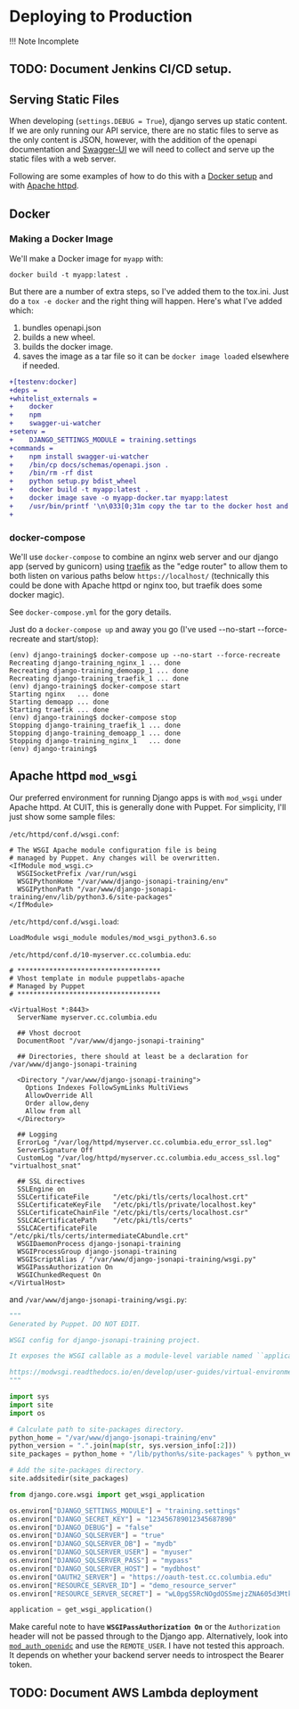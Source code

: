 # Deploying to Production

!!! Note
    Incomplete

## TODO: Document Jenkins CI/CD setup.

## Serving Static Files

When developing (`settings.DEBUG = True`), django serves up static content. If we are only running
our API service, there are no static files to serve as the only content is JSON, however, with the
addition of the openapi documentation and
[Swagger-UI](https://columbia-it-django-jsonapi-training.readthedocs.io#adding-the-swagger-ui-to-my-app)
we will need to collect and serve up the static files with a web server.

Following are some examples of how to do this with a [Docker setup](#docker) and with
[Apache httpd](#apache-httpd-mod_wsgi). 

## Docker

### Making a Docker Image

We'll make a Docker image for `myapp` with:

```text
docker build -t myapp:latest .
```

But there are a number of extra steps, so I've added them to the tox.ini. Just do a `tox -e docker` and the right
thing will happen. Here's what I've added which:
1. bundles openapi.json
2. builds a new wheel.
3. builds the docker image.
4. saves the image as a tar file so it can be `docker image load`ed elsewhere if needed.

```diff
+[testenv:docker]
+deps =
+whitelist_externals =
+    docker
+    npm
+    swagger-ui-watcher
+setenv =
+    DJANGO_SETTINGS_MODULE = training.settings
+commands =
+    npm install swagger-ui-watcher
+    /bin/cp docs/schemas/openapi.json .
+    /bin/rm -rf dist
+    python setup.py bdist_wheel
+    docker build -t myapp:latest .
+    docker image save -o myapp-docker.tar myapp:latest
+    /usr/bin/printf '\n\033[0;31m copy the tar to the docker host and do docker image load -i myapp-docker.tar\033[0m\n'
+
```

### docker-compose

We'll use `docker-compose` to combine an nginx web server and our django app (served by gunicorn)
using [traefik](https://traefik.io/)
as the "edge router" to allow them to both listen on various paths below `https://localhost/` (technically this could
be done with Apache httpd or nginx too, but traefik does some docker magic).

See `docker-compose.yml` for the gory details.

Just do a `docker-compose up` and away you go (I've used --no-start --force-recreate and start/stop):

```text
(env) django-training$ docker-compose up --no-start --force-recreate
Recreating django-training_nginx_1 ... done
Recreating django-training_demoapp_1 ... done
Recreating django-training_traefik_1 ... done
(env) django-training$ docker-compose start
Starting nginx   ... done
Starting demoapp ... done
Starting traefik ... done
(env) django-training$ docker-compose stop
Stopping django-training_traefik_1 ... done
Stopping django-training_demoapp_1 ... done
Stopping django-training_nginx_1   ... done
(env) django-training$ 
```

## Apache httpd `mod_wsgi`

Our preferred environment for running Django apps is with `mod_wsgi` under Apache httpd. At CUIT,
this is generally done with Puppet. For simplicity, I'll just show some sample files:

`/etc/httpd/conf.d/wsgi.conf`:
```console
# The WSGI Apache module configuration file is being
# managed by Puppet. Any changes will be overwritten.
<IfModule mod_wsgi.c>
  WSGISocketPrefix /var/run/wsgi
  WSGIPythonHome "/var/www/django-jsonapi-training/env"
  WSGIPythonPath "/var/www/django-jsonapi-training/env/lib/python3.6/site-packages"
</IfModule>
```

`/etc/httpd/conf.d/wsgi.load`:
```console
LoadModule wsgi_module modules/mod_wsgi_python3.6.so
```

`/etc/httpd/conf.d/10-myserver.cc.columbia.edu`:
```console
# ************************************
# Vhost template in module puppetlabs-apache
# Managed by Puppet
# ************************************

<VirtualHost *:8443>
  ServerName myserver.cc.columbia.edu

  ## Vhost docroot
  DocumentRoot "/var/www/django-jsonapi-training"

  ## Directories, there should at least be a declaration for /var/www/django-jsonapi-training

  <Directory "/var/www/django-jsonapi-training">
    Options Indexes FollowSymLinks MultiViews
    AllowOverride All
    Order allow,deny
    Allow from all
  </Directory>

  ## Logging
  ErrorLog "/var/log/httpd/myserver.cc.columbia.edu_error_ssl.log"
  ServerSignature Off
  CustomLog "/var/log/httpd/myserver.cc.columbia.edu_access_ssl.log" "virtualhost_snat" 

  ## SSL directives
  SSLEngine on
  SSLCertificateFile      "/etc/pki/tls/certs/localhost.crt"
  SSLCertificateKeyFile   "/etc/pki/tls/private/localhost.key"
  SSLCertificateChainFile "/etc/pki/tls/certs/localhost.csr"
  SSLCACertificatePath    "/etc/pki/tls/certs"
  SSLCACertificateFile    "/etc/pki/tls/certs/intermediateCAbundle.crt"
  WSGIDaemonProcess django-jsonapi-training
  WSGIProcessGroup django-jsonapi-training
  WSGIScriptAlias / "/var/www/django-jsonapi-training/wsgi.py"
  WSGIPassAuthorization On
  WSGIChunkedRequest On
</VirtualHost>
```

and `/var/www/django-jsonapi-training/wsgi.py`:
```python
"""
Generated by Puppet. DO NOT EDIT.

WSGI config for django-jsonapi-training project.

It exposes the WSGI callable as a module-level variable named ``application``.

https://modwsgi.readthedocs.io/en/develop/user-guides/virtual-environments.html
"""

import sys
import site
import os

# Calculate path to site-packages directory.
python_home = "/var/www/django-jsonapi-training/env"
python_version = ".".join(map(str, sys.version_info[:2]))
site_packages = python_home + "/lib/python%s/site-packages" % python_version

# Add the site-packages directory.
site.addsitedir(site_packages)

from django.core.wsgi import get_wsgi_application

os.environ["DJANGO_SETTINGS_MODULE"] = "training.settings"
os.environ["DJANGO_SECRET_KEY"] = "123456789012345687890"
os.environ["DJANGO_DEBUG"] = "false"
os.environ["DJANGO_SQLSERVER"] = "true"
os.environ["DJANGO_SQLSERVER_DB"] = "mydb"
os.environ["DJANGO_SQLSERVER_USER"] = "myuser"
os.environ["DJANGO_SQLSERVER_PASS"] = "mypass"
os.environ["DJANGO_SQLSERVER_HOST"] = "mydbhost"
os.environ["OAUTH2_SERVER"] = "https://oauth-test.cc.columbia.edu"
os.environ["RESOURCE_SERVER_ID"] = "demo_resource_server"
os.environ["RESOURCE_SERVER_SECRET"] = "wL0pgS5RcNOgdOSSmejzZNA605d3MtkoXMVSDaJxmaTU70XnYQPOabBAYtfkWXay"

application = get_wsgi_application()
```

Make careful note to have **`WSGIPassAuthorization On`** or the `Authorization` header will not be
passed through to the Django app. Alternatively, look into
[`mod_auth_openidc`](https://github.com/zmartzone/mod_auth_openidc) and use the `REMOTE_USER`. I have not
tested this approach. It depends on whether your backend server needs to introspect the Bearer token.


## TODO: Document AWS Lambda deployment

